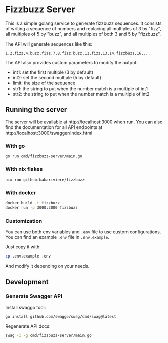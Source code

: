# Fizzbuzz Server

This is a simple golang service to generate fizzbuzz sequences. It consists of writing a sequence of numbers and replacing all multiples of 3 by "fizz", all multiples of 5 by "buzz", and all multiples of both 3 and 5 by "fizzbuzz".

The API will generate sequences like this:

```
1,2,fizz,4,buzz,fizz,7,8,fizz,buzz,11,fizz,13,14,fizzbuzz,16,...
```

The API also provides custom parameters to modify the output:
- int1: set the first multiple (3 by default)
- int2: set the second multiple (5 by default)
- limit: the size of the sequence
- str1: the string to put when the number match is a multiple of int1
- str2: the string to put when the number match is a multiple of int2

## Running the server

The server will be available at http://localhost:3000 when run. You can also find the documentation for all API endpoints at http://localhost:3000/swagger/index.html

### With go

```sh
go run cmd/fizzbuzz-server/main.go
```

### With nix flakes

```sh
nix run github:babariviere/fizzbuzz
```

### With docker

```sh
docker build -t fizzbuzz .
docker run -p 3000:3000 fizzbuzz
```

### Customization

You can use both env variables and `.env` file to use custom configurations.
You can find an example `.env` file in `.env.example`.

Just copy it with:

```sh
cp .env.example .env
```

And modify it depending on your needs.

## Development

### Generate Swagger API

Install swaggo tool:

```sh
go install github.com/swaggo/swag/cmd/swag@latest
```

Regenerate API docs:

```sh
swag -i -g cmd/fizzbuzz-server/main.go
```
